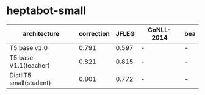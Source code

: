 # heptabot-small

| architecture          | correction | JFLEG | CoNLL-2014 | bea
| --------------------- | ---------- | ----- | ---------- | -
| T5 base v1.0          | 0.791      | 0.597 | -          | - 
| T5 base V1.1(teacher) | 0.821      | 0.815 | -          | -
| DistilT5 small(student) | 0.801    | 0.772 | -          | -